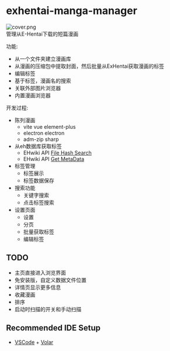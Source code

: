 # exhentai-manga-manager

![cover.png](https://raw.githubusercontent.com/SchneeHertz/exhentai-manga-manager/master/cover.png)  
管理从E-Hentai下载的短篇漫画

功能:
- 从一个文件夹建立漫画库
- 从漫画的压缩包中提取封面，然后批量从ExHentai获取漫画的标签
- 编辑标签
- 基于标签，漫画名的搜索
- 关联外部图片浏览器
- 内置漫画浏览器


开发过程:
- 陈列漫画
  - vite vue element-plus
  - electron electron
  - adm-zip sharp
- 从eh数据库获取标签
  - EHwiki API [File Hash Search](https://e-hentai.org/?f_shash=SHA1_Hash)
  - EHwiki API [Get MetaData](https://api.e-hentai.org/api.php)
- 标签管理
  - 标签展示
  - 标签数据保存
- 搜索功能
  - 关键字搜索
  - 点击标签搜索
- 设置页面
  - 设置
  - 分页
  - 批量获取标签
  - 编辑标签

## TODO
- 主页直接进入浏览界面
- 免安装版，自定义数据文件位置
- 详情页显示更多信息
- 收藏漫画
- 排序
- 启动时扫描的开关和手动扫描


## Recommended IDE Setup

- [VSCode](https://code.visualstudio.com/) + [Volar](https://marketplace.visualstudio.com/items?itemName=johnsoncodehk.volar)
